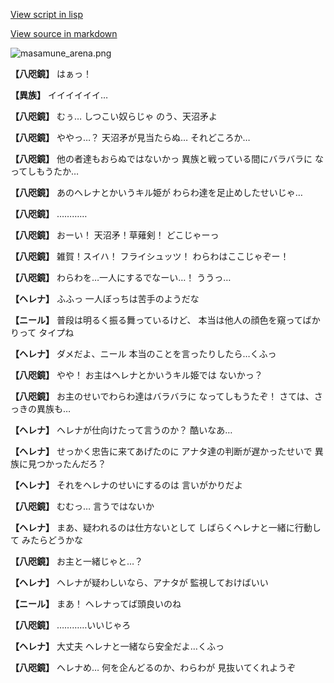 [View script in lisp](../scripts/210131061.txt)

[View source in markdown](210131061.md)

![masamune_arena.png](../images/backgrounds/masamune_arena.png)

**【八咫鏡】**
はぁっ！

**【異族】**
イイイイイイ…

**【八咫鏡】**
むぅ…
しつこい奴らじゃ
のう、天沼矛よ

**【八咫鏡】**
ややっ…？
天沼矛が見当たらぬ…
それどころか…

**【八咫鏡】**
他の者達もおらぬではないかっ
異族と戦っている間にバラバラに
なってしもうたか…

**【八咫鏡】**
あのヘレナとかいうキル姫が
わらわ達を足止めしたせいじゃ…

**【八咫鏡】**
…………

**【八咫鏡】**
おーい！
天沼矛！草薙剣！
どこじゃーっ

**【八咫鏡】**
雑賀！スイハ！
フライシュッツ！
わらわはここじゃぞー！

**【八咫鏡】**
わらわを…一人にするでなーい…！
ううっ…

**【ヘレナ】**
ふふっ
一人ぼっちは苦手のようだな

**【ニール】**
普段は明るく振る舞っているけど、
本当は他人の顔色を窺ってばかりって
タイプね

**【ヘレナ】**
ダメだよ、ニール
本当のことを言ったりしたら…くふっ

**【八咫鏡】**
やや！
お主はヘレナとかいうキル姫では
ないかっ？

**【八咫鏡】**
お主のせいでわらわ達はバラバラに
なってしもうたぞ！
さては、さっきの異族も…

**【ヘレナ】**
ヘレナが仕向けたって言うのか？
酷いなあ…

**【ヘレナ】**
せっかく忠告に来てあげたのに
アナタ達の判断が遅かったせいで
異族に見つかったんだろ？

**【ヘレナ】**
それをヘレナのせいにするのは
言いがかりだよ

**【八咫鏡】**
むむっ…
言うではないか

**【ヘレナ】**
まあ、疑われるのは仕方ないとして
しばらくヘレナと一緒に行動して
みたらどうかな

**【八咫鏡】**
お主と一緒じゃと…？

**【ヘレナ】**
ヘレナが疑わしいなら、アナタが
監視しておけばいい

**【ニール】**
まあ！
ヘレナってば頭良いのね

**【八咫鏡】**
…………いいじゃろ

**【ヘレナ】**
大丈夫
ヘレナと一緒なら安全だよ…くふっ

**【八咫鏡】**
ヘレナめ…
何を企んどるのか、わらわが
見抜いてくれようぞ